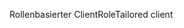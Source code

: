 <span data-ttu-id="e397e-101">Rollenbasierter Client</span><span class="sxs-lookup"><span data-stu-id="e397e-101">RoleTailored client</span></span>